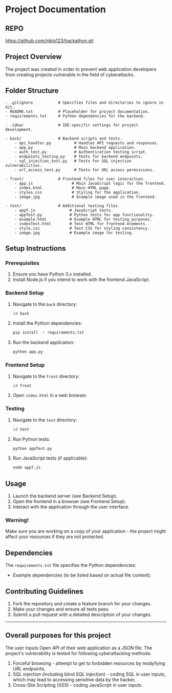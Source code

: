 # Project Documentation

## REPO
https://github.com/nikip123/hackathon.git

## Project Overview
The project was created in order to prevent web application developers from creating projects vulnerable in the field of cyberattacks.

## Folder Structure
```
- .gitignore           # Specifies files and directories to ignore in Git.
- README.txt           # Placeholder for project documentation.
- requirements.txt     # Python dependencies for the backend.

- .idea/               # IDE-specific settings for project development.

- back/                # Backend scripts and tests.
    - api_handler.py          # Handles API requests and responses.
    - app.py                  # Main backend application.
    - auth_test.py            # Authentication testing script.
    - endpoints_testing.py    # Tests for backend endpoints.
    - sql_injection_test.py   # Tests for SQL injection vulnerabilities.
    - url_access_test.py      # Tests for URL access permissions.

- front/               # Frontend files for user interaction.
    - app.js                 # Main JavaScript logic for the frontend.
    - index.html             # Main HTML page.
    - styles.css             # Styling for the application.
    - image.jpg              # Example image used in the frontend.

- test/                # Additional testing files.
    - appT.js               # JavaScript tests.
    - appTest.py            # Python tests for app functionality.
    - example.html          # Example HTML for testing purposes.
    - indexTest.html        # Test HTML for frontend elements.
    - style.css             # Test CSS for styling consistency.
    - image.jpg             # Example image for testing.
```

## Setup Instructions

### Prerequisites
1. Ensure you have Python 3.x installed.
2. Install Node.js if you intend to work with the frontend JavaScript.


### Backend Setup
1. Navigate to the `back` directory:
   ```bash
   cd back
   ```
2. Install the Python dependencies:
   ```bash
   pip install -r requirements.txt
   ```
3. Run the backend application:
   ```bash
   python app.py
   ```

### Frontend Setup
1. Navigate to the `front` directory:
   ```bash
   cd front
   ```
2. Open `index.html` in a web browser.

### Testing
1. Navigate to the `test` directory:
   ```bash
   cd test
   ```
2. Run Python tests:
   ```bash
   python appTest.py
   ```
3. Run JavaScript tests (if applicable):
   ```bash
   node appT.js
   ```

## Usage
1. Launch the backend server (see Backend Setup).
2. Open the frontend in a browser (see Frontend Setup).
3. Interact with the application through the user interface.
### Warning!
Make sure you are working on a copy of your application - the project might affect your resources if they are not protected.

## Dependencies
The `requirements.txt` file specifies the Python dependencies:
- Example dependencies (to be listed based on actual file content).

## Contributing Guidelines
1. Fork the repository and create a feature branch for your changes.
2. Make your changes and ensure all tests pass.
3. Submit a pull request with a detailed description of your changes.

---

## Overall purposes  for this project
The user inputs Open API of their web application as a JSON file. The project's vulnerability is tested for following cyberattacking methods:
1) Forceful browsing - attempt to get to forbidden resources by modyfying URL endpoints,
2) SQL injection (including blind SQL injection) - coding SQL in user inputs, which may lead to accessing sensitive data by the hacker,
3) Cross-Site Scripting (XSS) - coding JavaScript in user inputs.


